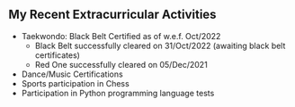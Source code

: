 
## My Recent Extracurricular Activities

- Taekwondo: Black Belt Certified as of w.e.f. Oct/2022 
  - Black Belt successfully cleared on 31/Oct/2022 (awaiting black belt certificates)
  - Red One successfully cleared on 05/Dec/2021
- Dance/Music Certifications
- Sports participation in Chess
- Participation in Python programming language tests 



